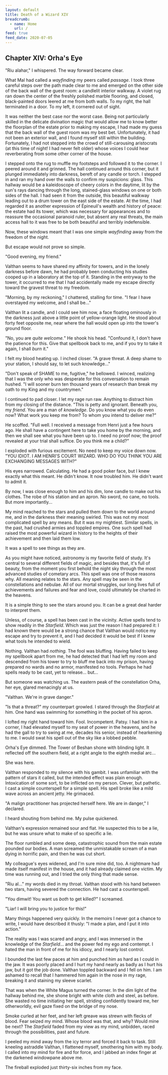 ```yaml
---
layout: default
title: Death of a Wizard XIV
breadcrumb:
  - name: Home
    url: /
feed: true
feed_date: 2020-07-05
---
```

Chapter XIV: Orha's Eye
-----------------------

"Riu alahar," I whispered. The way forward became clear.

What Mal had called a *wayfinding* my peers called *passage*. I took three careful steps over the path made clear to me and emerged on the other side of the back wall of the guest room: a candlelit interior walkway. A violet rug ran down the center of the freshly polished marble flooring, and closed, black-painted doors leered at me from both walls. To my right, the hall terminated in a door. To my left, it cornered out of sight.

It was neither the best case nor the worst case. Being not particularly skilled in the delicate divination magic that would allow me to know better the floorplan of the estate prior to making my escape, I had made my guess that the back wall of the guest room was my best bet. Unfortunately, it had not been an exterior wall, and I found myself still within the building. Fortunately, I had not stepped into the crowd of still-carousing aristocrats (at this time of night! I had never felt older) whose voices I could hear reverberating from some other corner of the house.

I stepped onto the rug to muffle my footsteps and followed it to the corner. I peered around it and grinned. The hall continued around this corner, but it plunged immediately into darkness, bereft of any candle or torch. I stepped in and ran my hand over the walls to confirm my suspicions: glass. This hallway would be a kaleidoscope of cheery colors in the daytime, lit by the sun's rays dancing through the long, stained-glass windows on one or both sides of the hall. I had seen it from the outside, this beautiful walkway leading out to a drum tower on the east side of the estate. At the time, I had regarded it as another expression of Épineuil's wealth and history of peace: the estate had its tower, which was necessary for appearances and to reassure the occasional paranoid ruler, but absent any real threats, the main access hall to it was free to be both beautiful and terribly indefensible.

Now, these windows meant that I was one simple *wayfinding* away from the freedom of the night.

But escape would not prove so simple.

"Good evening, my friend."

Valthan seems to have shared my affinity for towers, and in the lonely darkness before dawn, he had probably been conducting his studies cooped up in a laboratory at the top of it. Standing in the entryway to the tower, it occurred to me that I had accidentally made my escape directly toward the gravest threat to my freedom.

"Morning, by my reckoning," I chattered, stalling for time. "I fear I have overstayed my welcome, and I shall be..."

Valthan lit a candle, and I could see him now, a face floating ominously in the darkness just above a little point of yellow-orange light. He stood about forty feet opposite me, near where the hall would open up into the tower's ground floor.

"No, you are *quite welcome.*" He shook his head. "Confound it, I don't have the patience for this. Give that spellbook back to me, and if you try to take it again, I shall *burn* it."

I felt my blood heating up. I inched closer. "A grave threat. A deep shame to your station, I should say, to let such knowledge..."

"Don't speak of SHAME to me, fugitive," he bellowed. I winced, realizing that I was the only who was desperate for this conversation to remain hushed. "I will sooner burn ten thousand years of research than break my oath to my King and my countrymen."

I continued to pad closer. I let my rage run raw. Anything to distract him from my closing of the distance. "This is petty and ignorant. Beneath you, my *friend*. You are a man of *knowledge*. Do you know what you do even now? What work you keep me from? To whom you intend to deliver me?"

He scoffed. "Full well. I received a message from Henri just a few hours ago. He shall have a contingent here to take you home by the morning, and then we shall see what you have been up to. I need no proof now; the proof revealed at your trial shall suffice. Do you think me a child?"

I exploded with furious excitement. No need to keep my voice down now. "YOU IDIOT. I AM HENRI'S COURT WIZARD. WHO DO YOU THINK YOU ARE EXCHANGING MESSAGES WITH?"

His eyes narrowed. Calculating. He had a good poker face, but I knew exactly what this meant. He didn't know. It now troubled him. He didn't want to admit it.

By now, I was close enough to him and his dim, lone candle to make out his clothes. The robe of his station and an apron. No sword, no cane, no tools. But more importantly...

My mind reached to the stars and pulled them down to the world around me, and in the darkness their meaning swirled. This was not my most complicated spell by any means. But it was my mightiest. Similar spells, in the past, had crushed armies and toppled empires. One such spell had raised the most powerful wizard in history to the heights of their achievement and then laid them low.

It was a spell to see things as they are.

As you might have noticed, astronomy is my favorite field of study. It's central to several different fields of magic, and besides that, it's full of beauty, from the moment you first behold the night sky through the most advanced studies of cometary arcs. This spell was one of those reasons why. All meaning relates to the stars. Any spell may be seen in the constellations and nebulae. All of our mortal struggles, our long lives full of achievements and failures and fear and love, could ultimately be charted in the heavens.

It is a simple thing to see the stars around you. It can be a great deal harder to interpret them.

Unless, of course, a spell has been cast in the vicinity. Active spells tend to show readily in the *Starfield*. Which was just the reason I had prepared it: I had known there would be a strong chance that Valthan would notice my escape and try to prevent it, and I had decided it would be best if I knew what tools he intended to wield.

Nothing. Valthan had *nothing.* The fool was bluffing. Having failed to keep my spellbook apart from me, he had detected that I had left my room and descended from his tower to try to bluff me back into my prison, having prepared no wards and no armor, manifested no tools. Perhaps he had spells ready to be cast, yet to release... but...

But someone was watching us. The eastern peak of the constellation Orha, her eye, glared menacingly at us.

"Valthan. We're in grave danger."

"Is that a threat?" my counterpart growled. I stared through the *Starfield* at him. One hand was swimming for something in the pocket of his apron.

I lofted my right hand toward him. Fool. Incompetent. Patsy. I had him in a corner, I had elevated myself to my seat of power in the heavens, and he had the gall to try to swing at me, decades his senior, instead of hearkening to me. I would swat his spell out of the sky like a lobbed pebble.

Orha's Eye dimmed. The Tower of Beshan shone with blinding light. It reflected off the southern field, at a right angle to the eighth medial arc...

She was here.

Valthan responded to my silence with his gambit. I was unfamiliar with the pattern of stars it called, but the intended effect was plain enough. Intoxication of some sort, to be inflicted on my person. Clever, but pathetic. I cast a simple counterspell for a simple spell. His spell broke like a mild wave across an ancient jetty. He grimaced.

"A malign practitioner has projected herself here. We are in danger," I declared.

I heard shouting from behind me. My pulse quickened.

Valthan's expression remained sour and flat. He suspected this to be a lie, but he was unsure what to make of so specific a lie.

The floor rumbled and some deep, catastrophic sound from the main estate pounded our bodies. A man screamed the unmistakable scream of a man dying in horrific pain, and then he was cut short.

My colleague's eyes widened, and I'm sure mine did, too. A nightmare had made itself manifest in the house, and it had already claimed one victim. My time was running out, and I tried the only thing that made sense.

"Riu al..." my words died in my throat. Valthan stood with his hand between two stars, having severed the connection. He had cast a counterspell.

"You dimwit! You want us *both* to get killed?" I screamed.

"Liar! I will bring you to justice for this!"

Many things happened very quickly. In the memoirs I never got a chance to write, I would have described it thusly: "I made a plan, and I put it into action."

The reality was I was scared and angry, and I was immersed in the knowledge of the *Starfield*... and the power fed my ego and contempt. I hated the man in front of me for his idiocy, and I nearly lost control.

I bounded the last few paces at him and punched him as hard as I could in the jaw. It was poorly placed and I hurt my hand nearly as badly as I hurt his jaw, but it got the job done. Valthan toppled backward and I fell on him. I am ashamed to recall that I hammered him again in the nose in my rage, breaking it and staining my sleeve scarlet.

That was when the White Magus turned the corner. In the dim light of the hallway behind me, she shone bright with white cloth and steel, as before. She wasted no time initiating her spell, striding confidently toward me, her otherworldly, evil gaze fixed on the bridge of my nose.

Smoke curled at her feet, and her left greave was strewn with flecks of blood. Fear seized my mind. Whose blood was that, and why? Would mine be next? The *Starfield* faded from my view as my mind, unbidden, raced through the possibilities, past and future.

I peeled my mind away from the icy terror and forced it back to task. Still kneeling astraddle Valthan, I flattened myself, smothering him with my body. I called into my mind for fire and for force, and I jabbed an index finger at the darkened windowpane above me.

The fireball exploded just thirty-six inches from my face.
